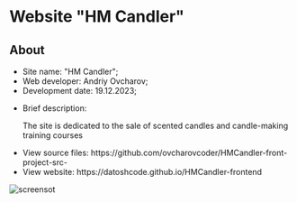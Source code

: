<h1>Website "HM Candler"</h1>
<h2>About</h2>
<ul>
  <li>Site name: "HM Candler";</li>
  <li>Web developer: Andriy Ovcharov;</li>
  <li>Development date: 19.12.2023;</li>
  <li>
    <p>Brief description:</p>
    <p>The site is dedicated to the sale of scented candles and candle-making training courses</p>
  </li>
  <li>View source files: https://github.com/ovcharovcoder/HMCandler-front-project-src-</li>
  <li>View website: https://datoshcode.github.io/HMCandler-frontend</li>
</ul>

<img src="screenshot.png" alt="screensot">
